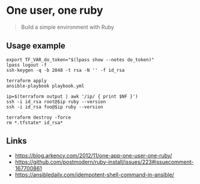 # One user, one ruby

>Build a simple environment with Ruby

## Usage example

```
export TF_VAR_do_token="$(lpass show --notes do_token)"
lpass logout -f
ssh-keygen -q -b 2048 -t rsa -N '' -f id_rsa
```

```
terraform apply
ansible-playbook playbook.yml
```

```
ip=$(terraform output | awk '/ip/ { print $NF }')
ssh -i id_rsa root@$ip ruby --version
ssh -i id_rsa foo@$ip ruby --version
```

```
terraform destroy -force
rm *.tfstate* id_rsa*
```

## Links

* https://blog.arkency.com/2012/11/one-app-one-user-one-ruby/
* https://github.com/postmodern/ruby-install/issues/223#issuecomment-167700861
* https://ansibledaily.com/idempotent-shell-command-in-ansible/